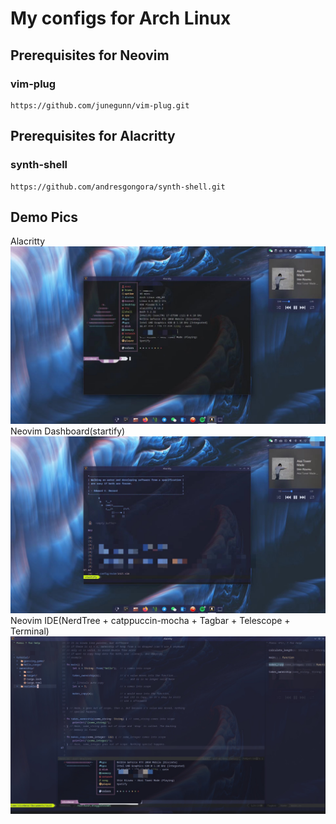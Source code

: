 # My configs for Arch Linux

## Prerequisites for Neovim
### vim-plug
```
https://github.com/junegunn/vim-plug.git
``` 
## Prerequisites for Alacritty
### synth-shell
```
https://github.com/andresgongora/synth-shell.git
```

## Demo Pics
Alacritty
![](https://github.com/ricebear123/arch-config/blob/main/pics/alacritty.JPG)
Neovim Dashboard(startify)
![](https://github.com/ricebear123/arch-config/blob/main/pics/dashboard.JPG)
Neovim IDE(NerdTree + catppuccin-mocha + Tagbar + Telescope + Terminal)
![](https://github.com/ricebear123/arch-config/blob/main/pics/neovim.JPG)
